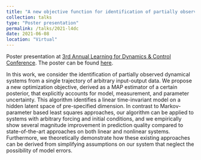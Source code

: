 ```yaml
---
title: "A new objective function for identification of partially observed LTI dynamical systems from input-output data."
collection: talks
type: "Poster presentation"
permalink: /talks/2021-l4dc
date: 2021-06-08
location: "Virtual"
---
```


Poster presentation at [3rd Annual Learning for Dynamics & Control Conference](https://l4dc.ethz.ch/). The poster can be found [here](../files/2021-l4dc-poster.pdf).

In this work, we consider the identification of partially observed dynamical systems from a single trajectory of arbitrary input-output data. We propose a new optimization objective, derived as a MAP estimator of a certain posterior, that explicitly accounts for model, measurement, and parameter uncertainty. This algorithm identifies a linear time-invariant model on a hidden latent space of pre-specified dimension. In contrast to Markov-parameter based least squares approaches, our algorithm can be applied to systems with arbitrary forcing and initial conditions, and we empirically show several magnitude improvement in prediction quality compared to state-of-the-art approaches on both linear and nonlinear systems. Furthermore, we theoretically demonstrate how these existing approaches can be derived from simplifying assumptions on our system that neglect the possibility of model errors.